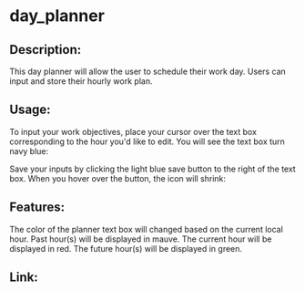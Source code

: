 # day_planner

## Description:
This day planner will allow the user to schedule their work day. Users can input and store their hourly work plan.


## Usage:

To input your work objectives, place your cursor over the text box corresponding to the hour you'd like to edit. You will see the text box turn navy blue:


Save your inputs by clicking the light blue save button to the right of the text box. When you hover over the button, the icon will shrink:


## Features:

The color of the planner text box will changed based on the current local hour. Past hour(s) will be displayed in mauve. The current hour will be displayed in red. The future hour(s) will be displayed in green. 


## Link:


